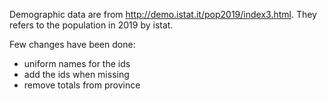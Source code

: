 Demographic data are from http://demo.istat.it/pop2019/index3.html. They refers to the population in 2019 by istat.

Few changes have been done:

   * uniform names for the ids
   * add the ids when missing
   * remove totals from province
